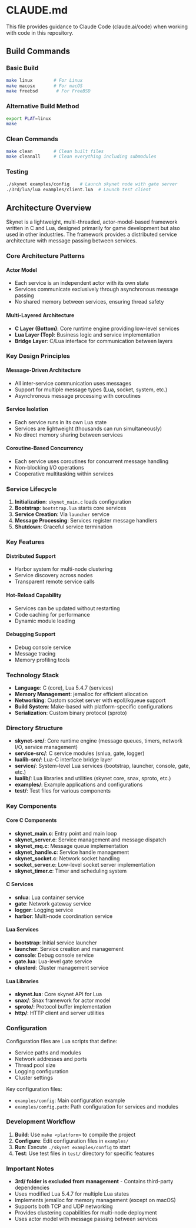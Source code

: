 # CLAUDE.md

This file provides guidance to Claude Code (claude.ai/code) when working with code in this repository.

## Build Commands

### Basic Build
```bash
make linux        # For Linux
make macosx       # For macOS
make freebsd       # For FreeBSD
```

### Alternative Build Method
```bash
export PLAT=linux
make
```

### Clean Commands
```bash
make clean        # Clean built files
make cleanall     # Clean everything including submodules
```

### Testing
```bash
./skynet examples/config    # Launch skynet node with gate server
./3rd/lua/lua examples/client.lua  # Launch test client
```

## Architecture Overview

Skynet is a lightweight, multi-threaded, actor-model-based framework written in C and Lua, designed primarily for game development but also used in other industries. The framework provides a distributed service architecture with message passing between services.

### Core Architecture Patterns

#### **Actor Model**
- Each service is an independent actor with its own state
- Services communicate exclusively through asynchronous message passing
- No shared memory between services, ensuring thread safety

#### **Multi-Layered Architecture**
- **C Layer (Bottom)**: Core runtime engine providing low-level services
- **Lua Layer (Top)**: Business logic and service implementation
- **Bridge Layer**: C/Lua interface for communication between layers

### Key Design Principles

#### **Message-Driven Architecture**
- All inter-service communication uses messages
- Support for multiple message types (Lua, socket, system, etc.)
- Asynchronous message processing with coroutines

#### **Service Isolation**
- Each service runs in its own Lua state
- Services are lightweight (thousands can run simultaneously)
- No direct memory sharing between services

#### **Coroutine-Based Concurrency**
- Each service uses coroutines for concurrent message handling
- Non-blocking I/O operations
- Cooperative multitasking within services

### Service Lifecycle

1. **Initialization**: `skynet_main.c` loads configuration
2. **Bootstrap**: `bootstrap.lua` starts core services
3. **Service Creation**: Via `launcher` service
4. **Message Processing**: Services register message handlers
5. **Shutdown**: Graceful service termination

### Key Features

#### **Distributed Support**
- Harbor system for multi-node clustering
- Service discovery across nodes
- Transparent remote service calls

#### **Hot-Reload Capability**
- Services can be updated without restarting
- Code caching for performance
- Dynamic module loading

#### **Debugging Support**
- Debug console service
- Message tracing
- Memory profiling tools

### Technology Stack

- **Language**: C (core), Lua 5.4.7 (services)
- **Memory Management**: jemalloc for efficient allocation
- **Networking**: Custom socket server with epoll/kqueue support
- **Build System**: Make-based with platform-specific configurations
- **Serialization**: Custom binary protocol (sproto)

### Directory Structure

- **skynet-src/**: Core runtime engine (message queues, timers, network I/O, service management)
- **service-src/**: C service modules (snlua, gate, logger)
- **lualib-src/**: Lua-C interface bridge layer
- **service/**: System-level Lua services (bootstrap, launcher, console, gate, etc.)
- **lualib/**: Lua libraries and utilities (skynet core, snax, sproto, etc.)
- **examples/**: Example applications and configurations
- **test/**: Test files for various components

### Key Components

#### Core C Components
- **skynet_main.c**: Entry point and main loop
- **skynet_server.c**: Service management and message dispatch
- **skynet_mq.c**: Message queue implementation
- **skynet_handle.c**: Service handle management
- **skynet_socket.c**: Network socket handling
- **socket_server.c**: Low-level socket server implementation
- **skynet_timer.c**: Timer and scheduling system

#### C Services
- **snlua**: Lua container service
- **gate**: Network gateway service
- **logger**: Logging service
- **harbor**: Multi-node coordination service

#### Lua Services
- **bootstrap**: Initial service launcher
- **launcher**: Service creation and management
- **console**: Debug console service
- **gate.lua**: Lua-level gate service
- **clusterd**: Cluster management service

#### Lua Libraries
- **skynet.lua**: Core skynet API for Lua
- **snax/**: Snax framework for actor model
- **sproto/**: Protocol buffer implementation
- **http/**: HTTP client and server utilities

### Configuration

Configuration files are Lua scripts that define:
- Service paths and modules
- Network addresses and ports
- Thread pool size
- Logging configuration
- Cluster settings

Key configuration files:
- `examples/config`: Main configuration example
- `examples/config.path`: Path configuration for services and modules

### Development Workflow

1. **Build**: Use `make <platform>` to compile the project
2. **Configure**: Edit configuration files in `examples/`
3. **Run**: Execute `./skynet examples/config` to start
4. **Test**: Use test files in `test/` directory for specific features

### Important Notes

- **3rd/ folder is excluded from management** - Contains third-party dependencies
- Uses modified Lua 5.4.7 for multiple Lua states
- Implements jemalloc for memory management (except on macOS)
- Supports both TCP and UDP networking
- Provides clustering capabilities for multi-node deployment
- Uses actor model with message passing between services